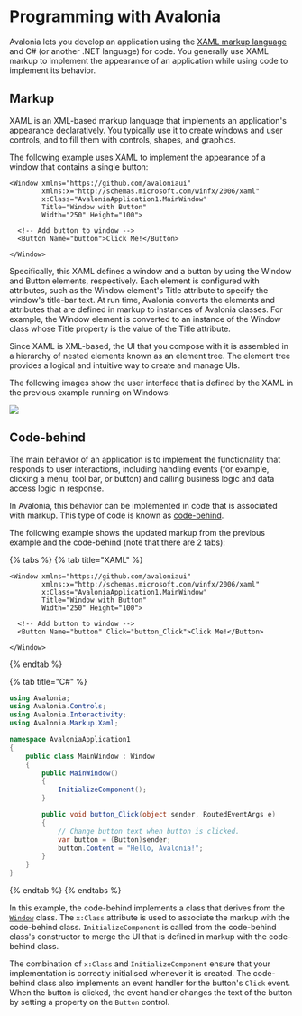 # Programming with Avalonia

Avalonia lets you develop an application using the [XAML markup language](https://docs.avaloniaui.net/guides/basics/introduction-to-xaml) and C\# \(or another .NET language\) for code. You generally use XAML markup to implement the appearance of an application while using code to implement its behavior.

## Markup

XAML is an XML-based markup language that implements an application's appearance declaratively. You typically use it to create windows and user controls, and to fill them with controls, shapes, and graphics.

The following example uses XAML to implement the appearance of a window that contains a single button:

```markup
<Window xmlns="https://github.com/avaloniaui"
        xmlns:x="http://schemas.microsoft.com/winfx/2006/xaml"
        x:Class="AvaloniaApplication1.MainWindow"
        Title="Window with Button"
        Width="250" Height="100">

  <!-- Add button to window -->
  <Button Name="button">Click Me!</Button>

</Window>
```

Specifically, this XAML defines a window and a button by using the Window and Button elements, respectively. Each element is configured with attributes, such as the Window element's Title attribute to specify the window's title-bar text. At run time, Avalonia converts the elements and attributes that are defined in markup to instances of Avalonia classes. For example, the Window element is converted to an instance of the Window class whose Title property is the value of the Title attribute.

Since XAML is XML-based, the UI that you compose with it is assembled in a hierarchy of nested elements known as an element tree. The element tree provides a logical and intuitive way to create and manage UIs.

The following images show the user interface that is defined by the XAML in the previous example running on Windows:

![](../../../.gitbook/assets/click-me.png)

## Code-behind

The main behavior of an application is to implement the functionality that responds to user interactions, including handling events \(for example, clicking a menu, tool bar, or button\) and calling business logic and data access logic in response. 

In Avalonia, this behavior can be implemented in code that is associated with markup. This type of code is known as [code-behind](https://docs.avaloniaui.net/guides/basics/code-behind). 

The following example shows the updated markup from the previous example and the code-behind \(note that there are 2 tabs\):

{% tabs %}
{% tab title="XAML" %}
```markup
<Window xmlns="https://github.com/avaloniaui"
        xmlns:x="http://schemas.microsoft.com/winfx/2006/xaml"
        x:Class="AvaloniaApplication1.MainWindow"
        Title="Window with Button"
        Width="250" Height="100">

  <!-- Add button to window -->
  <Button Name="button" Click="button_Click">Click Me!</Button>

</Window>
```
{% endtab %}

{% tab title="C\#" %}
```csharp
using Avalonia;
using Avalonia.Controls;
using Avalonia.Interactivity;
using Avalonia.Markup.Xaml;

namespace AvaloniaApplication1
{
    public class MainWindow : Window
    {
        public MainWindow()
        {
            InitializeComponent();
        }

        public void button_Click(object sender, RoutedEventArgs e)
        {
            // Change button text when button is clicked.
            var button = (Button)sender;
            button.Content = "Hello, Avalonia!";
        }
    }
}
```
{% endtab %}
{% endtabs %}

In this example, the code-behind implements a class that derives from the [`Window`](https://docs.avaloniaui.net/docs/getting-started/windows) class. The `x:Class` attribute is used to associate the markup with the code-behind class. `InitializeComponent` is called from the code-behind class's constructor to merge the UI that is defined in markup with the code-behind class. 

The combination of `x:Class` and `InitializeComponent` ensure that your implementation is correctly initialised whenever it is created. The code-behind class also implements an event handler for the button's `Click` event. When the button is clicked, the event handler changes the text of the button by setting a property on the `Button` control.

